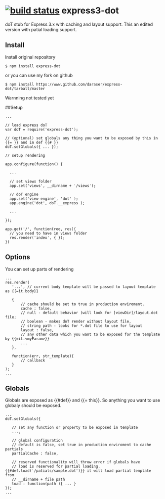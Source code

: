 [![build status](https://secure.travis-ci.org/cstigler/express-dot.png)](http://travis-ci.org/cstigler/express-dot)
express3-dot
============

doT stub for Express 3.x with caching and layout support. This an edited version with patial loading support.

## Install

Install original repository

```
$ npm install express-dot
```

or you can use my fork on github

```
$ npm install https://www.github.com/daraser/express-dot/tarball/master
```
Warnning not tested yet

##Setup

```
...

// load express doT
var doT = require('express-dot');

// (optional) set globals any thing you want to be exposed by this in {{= }} and in def {{# }}
doT.setGlobals({ ... });

// setup rendering

app.configure(function() {

  ...

  // set views folder
  app.set('views', __dirname + '/views');

  // doT engine
  app.set('view engine', 'dot' );
  app.engine('dot', doT.__express );
	
  ...
	
});

app.get('/', function(req, res){
  // you need to have in views folder
  res.render('index', { });
})

```

## Options

You can set up parts of rendering

```
...
res.render(
   '...', // current body template will be passed to layout template as {{=it.body}} 
   
   {
       // cache should be set to true in production enviroment.
       cache : false,
       // null - default behavior (will look for [viewDir]/layout.dot file; 
       // boolean - makes doT render without layout file, 
       // string path - looks for *.dot file to use for layout  
       layout : false,
       // any other data which you want to be exposed for the template by {{=it.<myParam>}}
       ... 
   }, 
   
   function(err, str_template){
       // callback
   }
);
...
```
## Globals

Globals are exposed as {{#def}} and {{= this}}. So anything you want to use globaly should be exposed.

```
...
doT.setGlobals({

   // set any function or property to be exposed in template
   ...,
   
   // global configuration
   // default is false, set true in production enviroment to cache partials 
   partialCache : false, 
   
   // reserved functionality will throw error if globals have 
   // load is reserved for partial loading. {{#def.load('/patials/sample.dot')}} it will load partial template from
   // __dirname + file path
   load : function(path ){ ... }
});
...
```



